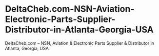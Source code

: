 # DeltaCheb.com-NSN-Aviation-Electronic-Parts-Supplier-Distributor-in-Atlanta-Georgia-USA
DeltaCheb.com – NSN, Aviation &amp; Electronic Parts Supplier &amp; Distributor in Atlanta, Georgia, USA
